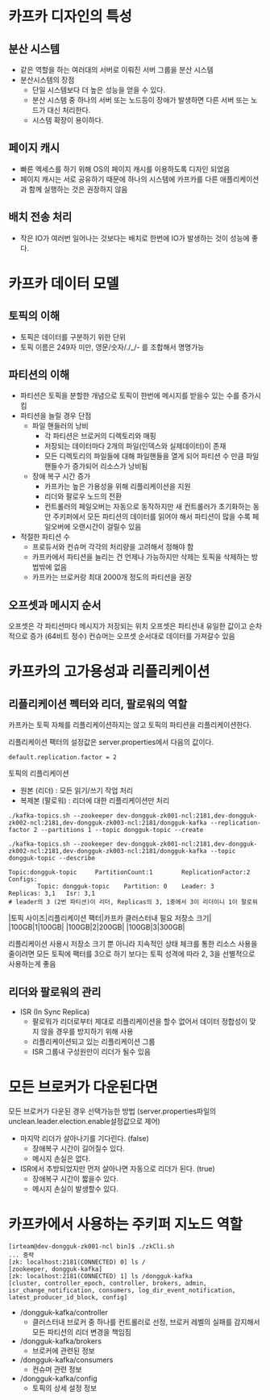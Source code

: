 

# 카프카 디자인의 특성
## 분산 시스템
- 같은 역할을 하는 여러대의 서버로 이뤄진 서버 그룹을 분산 시스템
- 분산시스템의 장점
  - 단일 시스템보다 더 높은 성능을 얻을 수 있다. 
  - 분산 시스템 중 하나의 서버 또는 노드등이 장애가 발생하면 다른 서버 또는 노드가 대신 처리한다.
  - 시스템 확장이 용이하다.

## 페이지 캐시
- 빠른 엑세스를 하기 위해 OS의 페이지 캐시를 이용하도록 디자인 되었음
- 페이지 캐시는 서로 공유하기 때문에 하나의 시스템에 카프카를 다른 애플리케이션과 함께 실행하는 것은 권장하지 않음

## 배치 전송 처리
- 작은 IO가 여러번 일어나는 것보다는 배치로 한번에 IO가 발생하는 것이 성능에 좋다. 

# 카프카 데이터 모델
## 토픽의 이해
- 토픽은 데이터를 구분하기 위한 단위
- 토픽 이름은 249자 미만, 영문/숫자/./_/- 를 조합해서 명명가능
## 파티션의 이해
- 파티션은 토픽을 분할한 개념으로 토픽이 한번에 메시지를 받을수 있는 수를 증가시킴
- 파티션을 늘릴 경우 단점
  - 파일 핸들러의 낭비 
    - 각 파티션은 브로커의 디렉토리와 매핑
    - 저장되는 데이터마다 2개의 파일(인덱스와 실제데이터)이 존재
    - 모든 디렉토리의 파일들에 대해 파일핸들을 열게 되어 파티션 수 만큼 파일 핸들수가 증가되어 리소스가 낭비됨
  - 장애 복구 시간 증가
    - 카프카는 높은 가용성을 위해 리플리케이션을 지원
    - 리더와 팔로우 노드의 전환
    - 컨트롤러의 페일오버는 자동으로 동작하지만 새 컨트롤러가 초기화하는 동안 주키퍼에서 모든 파티션의 데이터를 읽어야 해서 파티션이 많을 수록 페일오버에 오랜시간이 걸릴수 있음
- 적절한 파티션 수
  - 프로듀서와 컨슈머 각각의 처리량을 고려해서 정해야 함
  - 카프카에서 파티션을 늘리는 건 언제나 가능하지만 삭제는 토픽을 삭제하는 방법밖에 없음
  - 카프카는 브로커랑 최대 2000개 정도의 파티션을 권장

## 오프셋과 메시지 순서
오프셋은 각 파티션마다 메시지가 저장되는 위치
오프셋은 파티션내 유일한 값이고 순차적으로 증가 (64비트 정수)
컨슈머는 오프셋 순서대로 데이터를 가져갈수 있음

# 카프카의 고가용성과 리플리케이션
## 리플리케이션 펙터와 리더, 팔로워의 역할
카프카는 토픽 자체를 리플리케이션하지는 않고 토픽의 파티션을 리플리케이션한다. 

리플리케이션 팩터의 설정값은 server.properties에서 다음의 값이다. 

```
default.replication.factor = 2
```

토픽의 리플리케이션
- 원본 (리더) : 모든 읽기/쓰기 작업 처리
- 복제본 (팔로워) : 리더에 대한 리플리케이션만 처리

```
./kafka-topics.sh --zookeeper dev-dongguk-zk001-ncl:2181,dev-dongguk-zk002-ncl:2181,dev-dongguk-zk003-ncl:2181/dongguk-kafka --replication-factor 2 --partitions 1 --topic dongguk-topic --create
```

```
./kafka-topics.sh --zookeeper dev-dongguk-zk001-ncl:2181,dev-dongguk-zk002-ncl:2181,dev-dongguk-zk003-ncl:2181/dongguk-kafka --topic dongguk-topic --describe
```

```
Topic:dongguk-topic     PartitionCount:1        ReplicationFactor:2     Configs:
        Topic: dongguk-topic    Partition: 0    Leader: 3       Replicas: 3,1   Isr: 3,1
# leader의 3 (2번 파티션)이 리더, Replicas의 3, 1중에서 3이 리더이니 1이 팔로워
```

|토픽 사이즈|리플리케이션 팩터|카프카 클러스터내 필요 저장소 크기|
|100GB|1|100GB|
|100GB|2|200GB|
|100GB|3|300GB|


리플리케이션 사용시 저장소 크기 뿐 아니라 지속적인 상태 체크를 통한 리소스 사용을 줄이려면 모든 토픽에 팩터를 3으로 하기 보다는 토픽 성격에 따라 2, 3을 선별적으로 사용하는게 좋음

## 리더와 팔로워의 관리
- ISR (In Sync Replica)
  - 팔로워가 리더로부터 제대로 리플리케이션을 할수 없어서 데이터 정합성이 맞지 않을 경우를 방지하기 위해  사용
  - 리플리케이션되고 있는 리플리케이션 그룹
  - ISR 그룹내 구성원만이 리더가 될수 있음

# 모든 브로커가 다운된다면
모든 브로커가 다운된 경우 선택가능한 방법 (server.properties파일의 unclean.leader.election.enable설정값으로 제어)

- 마지막 리더가 살아나기를 기다린다. (false)
  - 장애복구 시간이 길어질수 있다. 
  - 메시지 손실은 없다. 
- ISR에서 추방되었지만 먼저 살아나면 자동으로 리더가 된다. (true)
  - 장애복구 시간이 짧을수 있다. 
  - 메시지 손실이 발생할수 있다. 

# 카프카에서 사용하는 주키퍼 지노드 역할
```
[irteam@dev-dongguk-zk001-ncl bin]$ ./zkCli.sh
... 중략
[zk: localhost:2181(CONNECTED) 0] ls /
[zookeeper, dongguk-kafka]
[zk: localhost:2181(CONNECTED) 1] ls /dongguk-kafka
[cluster, controller_epoch, controller, brokers, admin, isr_change_notification, consumers, log_dir_event_notification, latest_producer_id_block, config]
```

- /dongguk-kafka/controller
  - 클러스터내 브로커 중 하나를 컨트롤러로 선정, 브로커 레벨의 실패를 감지해서 모든 파티션의 리더 변경을 책임짐
- /dongguk-kafka/brokers
  - 브로커에 관련된 정보
- /dongguk-kafka/consumers
  - 컨슈머 관련 정보
- /dongguk-kafka/config
  - 토픽의 상세 설정 정보
